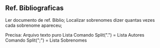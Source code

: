 ## Ref. Bibliograficas
Ler documento de ref. Biblio;
Localizar sobrenomes
dizer quantas vezes cada sobrenome apareceu;


Precisa:
Arquivo  texto puro
Lista
Comando Split(".") = Lista Autores
    Comando Split(";") = Lista Sobrenomes

